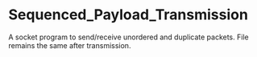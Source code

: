 # Sequenced_Payload_Transmission
 A socket program to send/receive unordered and duplicate packets. File remains the same after transmission.
